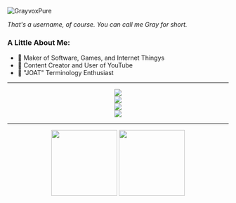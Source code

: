 ![GrayvoxPure](https://github.com/Grayvox/Grayvox/assets/144566632/924716c3-6b82-4313-87e7-a84b8c51ddaa)

*That's a username, of course. You can call me Gray for short.*

### A Little About Me:
- 🔨 Maker of Software, Games, and Internet Thingys
- 🎥 Content Creator and User of YouTube
- 🤔 "JOAT" Terminology Enthusiast

---

<div id="languages" align="center">
  <img src="https://skillicons.dev/icons?i=html,css,js,ruby,java" />
</div>

<div id="frameworks-libraries" align="center">
  <img src="https://skillicons.dev/icons?i=astro,nodejs,jest" />
</div>

<div id="tools" align="center">
  <img src="https://skillicons.dev/icons?i=figma,vscode,idea,ubuntu,raspberrypi" />
</div>

<div id="game-dev" align="center">
  <img src="https://skillicons.dev/icons?i=godot" />
</div>

---

<div align="center">
  <img height="150" width="auto" src="https://github-readme-stats.vercel.app/api?username=Grayvox&theme=algolia&show_icons=true&hide_border=true&count_private=true">
  <img height="150" width="auto" src="https://github-readme-stats.vercel.app/api/top-langs/?username=Grayvox&theme=algolia&show_icons=true&hide_border=true&layout=compact">
</div>



